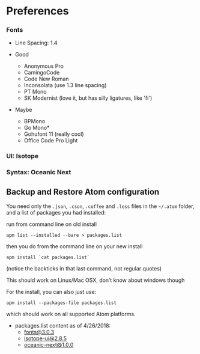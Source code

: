 # Preferences

### Fonts
  * Line Spacing: 1.4


  * Good
    - Anonymous Pro
    - CamingoCode
    - Code New Roman
    - Inconsolata (use 1.3 line spacing)
    - PT Mono
    - SK Modernist (love it, but has silly ligatures, like 'fi')


  * Maybe
    - BPMono
    - Go Mono*
    - Gohufont 11 (really cool)
    - Office Code Pro Light

### UI: Isotope
### Syntax: Oceanic Next

## Backup and Restore Atom configuration
You need only the `.json`, `.cson`, `.coffee` and `.less` files in the `~/.atom` folder, and a list of packages you had installed:

run from command line on old install
```shell
apm list --installed --bare > packages.list
```
then you do from the command line on your new install
```shell
apm install `cat packages.list`
```
(notice the backticks in that last command, not regular quotes)

This should work on Linux/Mac OSX, don’t know about windows though

For the install, you can also just use:
```shell
apm install --packages-file packages.list
```
which should work on all supported Atom platforms.

* packages.list content as of 4/26/2018:
  - fonts@3.0.3
  - isotope-ui@2.8.5
  - oceanic-next@1.0.0
